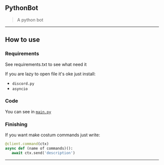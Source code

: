 ## PythonBot
>    A python bot

<hr></hr>

## How to use
### Requirements
See requirements.txt to see what need it

If you are lazy to open file it's oke just install:

-   `discord.py`
-   `asyncio`

### Code
You can see in [`main.py`](https://github.com/Azizkhasyi11/PythonBot/blob/main/main.py)

### Finishing
If you want make costum commands just write:

```py
@client.command(ctx)
async def (name of commands)():
   await ctx.send('description')
```

<hr></hr>
